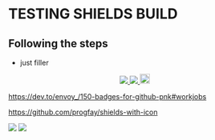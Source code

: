# TESTING SHIELDS BUILD

## Following the steps

* just filler

<p align='center'>
  <a href="https://github.com/saibhreas">
    <img src="https://img.shields.io/badge/GitHub-100000?style=flat&logo=github&logoColor=white">
  </a>  
  <a href='https://www.linkedin.com/in/siobhanknuttel'>
      <img src='https://img.shields.io/badge/LinkedIn-blue?style=flat&logo=linkedin&labelColor=blue'>
  </a>
  <a href='https://www.upwork.com/freelancers/saibhreas'> 
    <img src='https://img.shields.io/badge/UpWork-6FDA44?style=for-the-badge&logo=Upwork&logoColor=white' witth="45" height="20"> 
  </a>
</p>

<p></p>



https://dev.to/envoy_/150-badges-for-github-pnk#workjobs


https://github.com/progfay/shields-with-icon


<img src='https://img.shields.io/badge/REACT-black?style=flat'>
<img src='https://img.shields.io/badge/-ReactJs-61DAFB?logo=react&logoColor=white&style=flat'>
